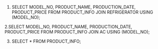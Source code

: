 1. SELECT MODEL_NO, PRODUCT_NAME, PRODUCTION_DATE, PRODUCT_PRICE
FROM PRODUCT_INFO JOIN REFRIGERATOR USING (MODEL_NO);

2.SELECT MODEL_NO, PRODUCT_NAME, PRODUCTION_DATE, PRODUCT_PRICE
FROM PRODUCT_INFO JOIN AC USING (MODEL_NO);

3. SELECT * FROM PRODUCT_INFO;




